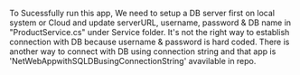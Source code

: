 To Sucessfully run this app, We need to setup a DB server first on local system or Cloud and update serverURL, username, password & DB name in "ProductService.cs" under Service folder. 
It's not the right way to establish connection with DB because username & password is hard coded. There is another way to connect with DB using connection string and that app is 'NetWebAppwithSQLDBusingConnectionString' avavilable in repo.
